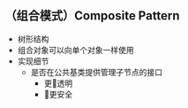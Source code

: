 ## （组合模式）Composite Pattern
- 树形结构
- 组合对象可以向单个对象一样使用
- 实现细节
  - 是否在公共基类提供管理子节点的接口
    - 更透明
    - 更安全